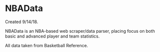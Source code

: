 # NBAData
Created 9/14/18.

NBAData is an NBA-based web scraper/data parser, placing focus on both basic and advanced player and team statistics.

All data taken from Basketball Reference.
